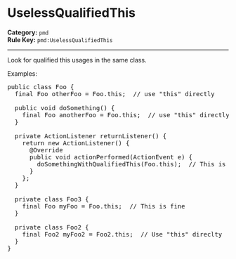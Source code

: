 # UselessQualifiedThis
**Category:** `pmd`<br/>
**Rule Key:** `pmd:UselessQualifiedThis`<br/>


-----

<p>Look for qualified this usages in the same class.</p>

<p>Examples:</p>

<pre>
public class Foo {
  final Foo otherFoo = Foo.this;  // use "this" directly

  public void doSomething() {
    final Foo anotherFoo = Foo.this;  // use "this" directly
  }

  private ActionListener returnListener() {
    return new ActionListener() {
      @Override
      public void actionPerformed(ActionEvent e) {
        doSomethingWithQualifiedThis(Foo.this);  // This is fine
      }
    };
  }

  private class Foo3 {
    final Foo myFoo = Foo.this;  // This is fine
  }

  private class Foo2 {
    final Foo2 myFoo2 = Foo2.this;  // Use "this" direclty
  }
}
</pre>
